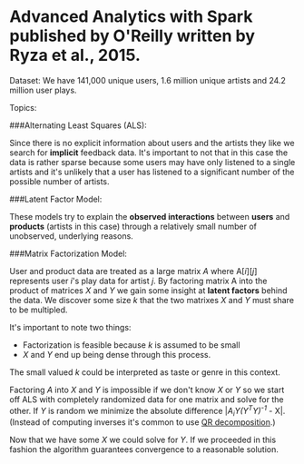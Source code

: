# Advanced Analytics with Spark published by O'Reilly written by Ryza et al., 2015.

Dataset: We have 141,000 unique users, 1.6 million unique artists and 24.2 million user plays.

Topics:

###Alternating Least Squares (ALS):

Since there is no explicit information about users and the artists they like we search for **implicit** feedback data. It's important to not that in this case the data is rather sparse because some users may have only listened to a single artists and it's unlikely that a user has listened to a significant number of the possible number of artists.

###Latent Factor Model:

These models try to explain the **observed interactions** between **users** and **products** (artists in this case) through a relatively small number of unobserved, underlying reasons. 

###Matrix Factorization Model:

User and product data are treated as a large matrix *A* where A[*i*][*j*] represents user *i*'s play data for artist *j*. By factoring matrix A into the product of matrices *X* and *Y* we gain some insight at **latent factors** behind the data. We discover some size *k* that the two matrixes *X* and *Y* must share to be multipled.

It's important to note two things:
* Factorization is feasible because *k* is assumed to be small
* *X* and *Y* end up being dense through this process.

The small valued *k* could be interpreted as taste or genre in this context.

Factoring *A* into *X* and *Y* is impossible if we don't know *X* or *Y* so we start off ALS with completely randomized data for one matrix and solve for the other. If *Y* is random we minimize the absolute difference |*A<sub>i</sub>Y(Y<sup>T</sup>Y)<sup>-1</sup>* - X|. (Instead of computing inverses it's common to use [QR decomposition](https://en.wikipedia.org/wiki/QR_decomposition).)

Now that we have some *X* we could solve for *Y*. If we proceeded in this fashion the algorithm guarantees convergence to a reasonable solution. 